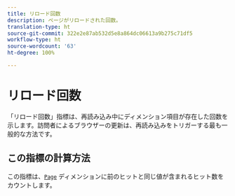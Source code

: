 ```yaml
---
title: リロード回数
description: ページがリロードされた回数。
translation-type: ht
source-git-commit: 322e2e87ab532d5e8a864dc06613a9b275c71df5
workflow-type: ht
source-wordcount: '63'
ht-degree: 100%

---
```



# リロード回数

「リロード回数」指標は、再読み込み中にディメンション項目が存在した回数を示します。訪問者によるブラウザーの更新は、再読み込みをトリガーする最も一般的な方法です。

## この指標の計算方法

この指標は、[`Page`](../dimensions/page.md) ディメンションに前のヒットと同じ値が含まれるヒット数をカウントします。
